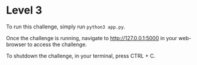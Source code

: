 # Level 3

To run this challenge, simply run `python3 app.py`. 

Once the challenge is running, navigate to http://127.0.0.1:5000 in your web-browser to access the challenge.

To shutdown the challenge, in your terminal, press CTRL + C. 